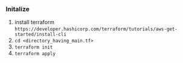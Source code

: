 ### Initalize
1. install terraform `https://developer.hashicorp.com/terraform/tutorials/aws-get-started/install-cli`
2. `cd <directory_having_main.tf>` 
3. `terraform init`
4. `terraform apply`